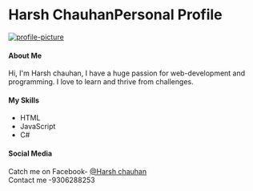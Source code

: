 <div class="container">
    <h1>Harsh Chauhan</h
    <h3>Personal Profile</h3>
     <a href="https://imgbb.com/"><img src="harsh profile.jpg" alt="profile-picture" border="0" /></a>
   <h4>About Me</h4>
   <p>Hi, I'm Harsh chauhan, I have a huge passion for web-development and programming. I love to learn and thrive from challenges.</p>
   <h4>My Skills</h4>
   <div class="listFlex">
      <div>
         <ul>
            <li>HTML</li>
            <li>JavaScript</li>
            <li>C#</li>
         </ul>
      </div>
   </div>
   <h4>Social Media</h4>
   Catch me on Facebook- <a href="https://www.facebook.com/profile.php?id=100017439789123">@Harsh chauhan</a>
</div>
  Contact me -9306288253

